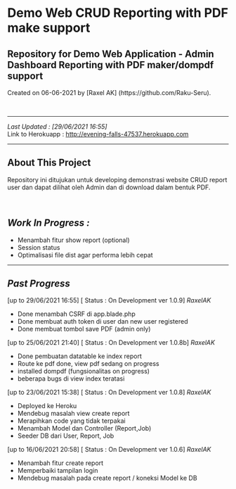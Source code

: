 # Demo Web CRUD Reporting with PDF make support

<h2>Repository for Demo Web Application - Admin Dashboard Reporting with PDF maker/dompdf support</h2>
<p>Created on 06-06-2021 by [Raxel AK] (https://github.com/Raku-Seru).</p>
<br>
<hr>
<em>Last Updated : [29/06/2021 16:55]</em>
<br>
Link to Herokuapp : <a href="http://evening-falls-47537.herokuapp.com">http://evening-falls-47537.herokuapp.com</a>
<hr>

## About This Project
<p>Repository ini ditujukan untuk developing demonstrasi website CRUD report user dan dapat dilihat oleh Admin dan di download dalam bentuk PDF.</p>
<br>

## <em> Work In Progress : </em>
<ul>
<li> Menambah fitur show report (optional)</li>
<li> Session status</li>
<li> Optimalisasi file dist agar performa lebih cepat</li>
</ul>
<hr>

## <em> Past Progress </em>

[up to 29/06/2021 16:55] [ Status : On Development ver 1.0.9] <em>RaxelAK</em>

+ Done menambah CSRF di app.blade.php
+ Done membuat auth token di user dan new user registered
+ Done membuat tombol save PDF (admin only)

[up to 25/06/2021 21:40] [ Status : On Development ver 1.0.8b] <em>RaxelAK</em>

+ Done pembuatan datatable ke index report
+ Route ke pdf done, view pdf sedang on progress
+ installed dompdf (fungsionalitas on progress)
+ beberapa bugs di view index teratasi

[up to 23/06/2021 15:38] [ Status : On Development ver 1.0.8] <em>RaxelAK</em>

+ Deployed ke Heroku
+ Mendebug masalah view create report
+ Merapihkan code yang tidak terpakai
+ Menambah Model dan Controller (Report,Job)
+ Seeder DB dari User, Report, Job

[up to 16/06/2021 20:58] [ Status : On Development ver 1.0.6] <em>RaxelAK</em>

+ Menambah fitur create report
+ Memperbaiki tampilan login
+ Mendebug masalah pada create report / koneksi Model ke DB